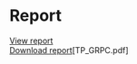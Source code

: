 # Report

[View report](https://docs.google.com/viewer?url=https://github.com/el-moudni-hicham/grpc-demo/files/11084007/TP_GRPC.pdf)
<br/>
[Download report](https://github.com/el-moudni-hicham/grpc-demo/files/11084007/TP_GRPC.pdf)[TP_GRPC.pdf]

